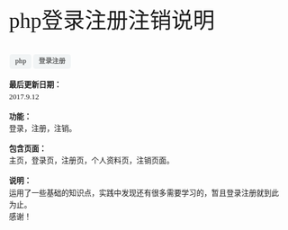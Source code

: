 <html>
<head>
  <title>Evernote Export</title>
  <basefont face="微软雅黑" size="2" />
  <meta http-equiv="Content-Type" content="text/html;charset=utf-8" />
  <meta name="exporter-version" content="Evernote Windows/304720 (zh-CN, DDL); Windows/10.0.14393 (Win64);"/>
  <style>
    body, td {
      font-family: 微软雅黑;
      font-size: 10pt;
    }
  </style>
</head>
<body>
<a name="329"/>

<div>
<span>
	<div><h1 style="margin-top: 0.7em; margin-right: 0; margin-bottom: 0.7em; margin-left: 0; font-family: inherit; font-weight: 500; line-height: 1.6; color: inherit; text-rendering: optimizelegibility; font-size: 38.5px;">php登录注册注销说明</h1><div style="margin-top: 0; margin-right: 0; margin-bottom: 1.2em; margin-left: 0;"><div style="display: inline-block; vertical-align: baseline; line-height: 1; margin-top: 0.125em; margin-right: 0.125em; margin-bottom: 0.125em; margin-left: 0.125em; background-color: rgba(102 , 128 , 153 , 0.075); border-color: rgba(102 , 128 , 153 , 0.075); background-image: none; padding-top: 0.6em; padding-right: 0.8em; padding-bottom: 0.6em; padding-left: 0.8em; color: rgba(0 , 0 , 0 , 0.6); text-transform: none; font-weight: bold; border-radius: 0.2857rem; box-sizing: border-box; font-size: 0.7428rem;">php</div><div style="display: inline-block; vertical-align: baseline; line-height: 1; margin-top: 0.125em; margin-right: 0.125em; margin-bottom: 0.125em; margin-left: 0.125em; background-color: rgba(102 , 128 , 153 , 0.075); border-color: rgba(102 , 128 , 153 , 0.075); background-image: none; padding-top: 0.6em; padding-right: 0.8em; padding-bottom: 0.6em; padding-left: 0.8em; color: rgba(0 , 0 , 0 , 0.6); text-transform: none; font-weight: bold; border-radius: 0.2857rem; box-sizing: border-box; font-size: 0.7428rem;"> 登录注册</div></div><p style="margin-top: 0; margin-right: 0; margin-bottom: 1.1em; margin-left: 0; line-height: 1.6;"><strong style="font-weight: bold;">最后更新日期：</strong><br/>
2017.9.12</p>
<p style="margin-top: 0; margin-right: 0; margin-bottom: 1.1em; margin-left: 0; line-height: 1.6;"><strong style="font-weight: bold;">功能：</strong><br/>
登录，注册，注销。</p>
<p style="margin-top: 0; margin-right: 0; margin-bottom: 1.1em; margin-left: 0; line-height: 1.6;"><strong style="font-weight: bold;">包含页面：</strong><br/>
主页，登录页，注册页，个人资料页，注销页面。</p>
<p style="margin-top: 0; margin-right: 0; margin-bottom: 1.1em; margin-left: 0; line-height: 1.6;"><strong style="font-weight: bold;">说明：</strong><br/>
运用了一些基础的知识点，实践中发现还有很多需要学习的，暂且登录注册就到此为止。<br/>
感谢！</p>
</div>
